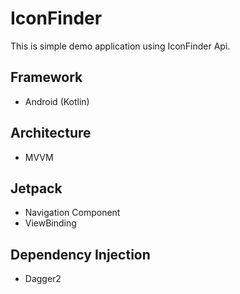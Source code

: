 # IconFinder

This is simple demo application using IconFinder Api.

## Framework
 - Android (Kotlin)

## Architecture
 - MVVM

## Jetpack
 - Navigation Component
 - ViewBinding

## Dependency Injection
 - Dagger2
